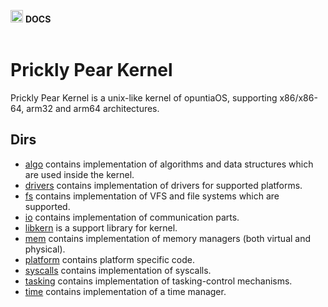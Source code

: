 <img src="https://raw.githubusercontent.com/opuntiaOS-Project/opuntiaOS/master/assets/logo/logo_512.png" width="20"> <b> DOCS</b></br></br>

# Prickly Pear Kernel

Prickly Pear Kernel is a unix-like kernel of opuntiaOS, supporting x86/x86-64, arm32 and arm64 architectures.

## Dirs

* [algo](https://github.com/opuntiaOS-Project/opuntiaOS/tree/master/kernel/kernel/algo) contains implementation of algorithms and data structures which are used inside the kernel.
* [drivers](https://github.com/opuntiaOS-Project/opuntiaOS/tree/master/kernel/kernel/drivers) contains implementation of drivers for supported platforms.
* [fs](https://github.com/opuntiaOS-Project/opuntiaOS/tree/master/kernel/kernel/fs) contains implementation of VFS and file systems which are supported.
* [io](https://github.com/opuntiaOS-Project/opuntiaOS/tree/master/kernel/kernel/io) contains implementation of communication parts.
* [libkern](https://github.com/opuntiaOS-Project/opuntiaOS/tree/master/kernel/kernel/libkern) is a support library for kernel.
* [mem](https://github.com/opuntiaOS-Project/opuntiaOS/tree/master/kernel/kernel/mem) contains implementation of memory managers (both virtual and physical).
* [platform](https://github.com/opuntiaOS-Project/opuntiaOS/tree/master/kernel/kernel/platform) contains platform specific code.
* [syscalls](https://github.com/opuntiaOS-Project/opuntiaOS/tree/master/kernel/kernel/syscalls) contains implementation of syscalls.
* [tasking](https://github.com/opuntiaOS-Project/opuntiaOS/tree/master/kernel/kernel/tasking) contains implementation of tasking-control mechanisms.
* [time](https://github.com/opuntiaOS-Project/opuntiaOS/tree/master/kernel/kernel/time) contains implementation of a time manager.